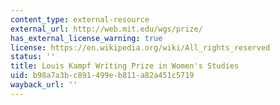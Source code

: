 ```yaml
---
content_type: external-resource
external_url: http://web.mit.edu/wgs/prize/
has_external_license_warning: true
license: https://en.wikipedia.org/wiki/All_rights_reserved
status: ''
title: Louis Kampf Writing Prize in Women's Studies
uid: b98a7a3b-c891-499e-b811-a82a451c5719
wayback_url: ''
---
```

